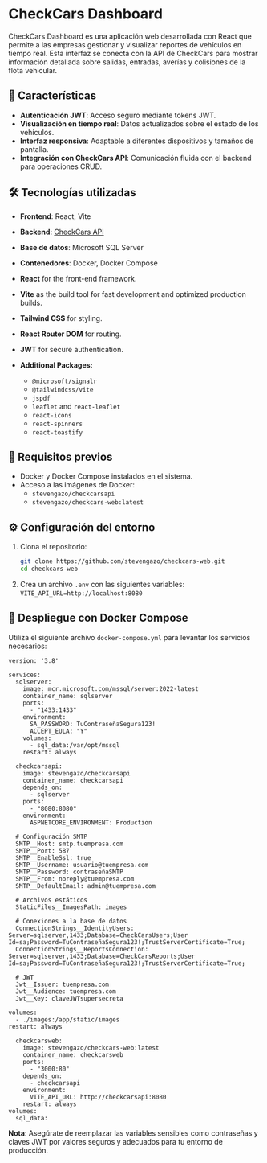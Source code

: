 
# CheckCars Dashboard

CheckCars Dashboard es una aplicación web desarrollada con React que permite a las empresas gestionar y visualizar reportes de vehículos en tiempo real. Esta interfaz se conecta con la API de CheckCars para mostrar información detallada sobre salidas, entradas, averías y colisiones de la flota vehicular.


## 🚀 Características

- **Autenticación JWT**: Acceso seguro mediante tokens JWT.
- **Visualización en tiempo real**: Datos actualizados sobre el estado de los vehículos.
- **Interfaz responsiva**: Adaptable a diferentes dispositivos y tamaños de pantalla.
- **Integración con CheckCars API**: Comunicación fluida con el backend para operaciones CRUD.

## 🛠️ Tecnologías utilizadas

- **Frontend**: React, Vite
- **Backend**: [CheckCars API](https://github.com/stevengazo/checkcarsapi)
- **Base de datos**: Microsoft SQL Server
- **Contenedores**: Docker, Docker Compose


- **React** for the front-end framework.
- **Vite** as the build tool for fast development and optimized production builds.
- **Tailwind CSS** for styling.
- **React Router DOM** for routing.
- **JWT** for secure authentication.
- **Additional Packages:**
  - `@microsoft/signalr`
  - `@tailwindcss/vite`
  - `jspdf`
  - `leaflet` and `react-leaflet`
  - `react-icons`
  - `react-spinners`
  - `react-toastify`

## 🧪 Requisitos previos

- Docker y Docker Compose instalados en el sistema.
- Acceso a las imágenes de Docker:
  - `stevengazo/checkcarsapi`
  - `stevengazo/checkcars-web:latest`

## ⚙️ Configuración del entorno

1. Clona el repositorio:
   ```bash
   git clone https://github.com/stevengazo/checkcars-web.git
   cd checkcars-web
2. Crea un archivo `.env` con las siguientes variables:
     `VITE_API_URL=http://localhost:8080`


## 🐳 Despliegue con Docker Compose
Utiliza el siguiente archivo `docker-compose.yml` para levantar los servicios necesarios:

	version: '3.8'

	services:
	  sqlserver:
	    image: mcr.microsoft.com/mssql/server:2022-latest
	    container_name: sqlserver
	    ports:
	      - "1433:1433"
	    environment:
	      SA_PASSWORD: TuContraseñaSegura123!
	      ACCEPT_EULA: "Y"
	    volumes:
	      - sql_data:/var/opt/mssql
	    restart: always

	  checkcarsapi:
	    image: stevengazo/checkcarsapi
	    container_name: checkcarsapi
	    depends_on:
	      - sqlserver
	    ports:
	      - "8080:8080"
	    environment:
	      ASPNETCORE_ENVIRONMENT: Production

      # Configuración SMTP
      SMTP__Host: smtp.tuempresa.com
      SMTP__Port: 587
      SMTP__EnableSsl: true
      SMTP__Username: usuario@tuempresa.com
      SMTP__Password: contraseñaSMTP
      SMTP__From: noreply@tuempresa.com
      SMTP__DefaultEmail: admin@tuempresa.com

      # Archivos estáticos
      StaticFiles__ImagesPath: images

      # Conexiones a la base de datos
      ConnectionStrings__IdentityUsers: Server=sqlserver,1433;Database=CheckCarsUsers;User Id=sa;Password=TuContraseñaSegura123!;TrustServerCertificate=True;
      ConnectionStrings__ReportsConnection: Server=sqlserver,1433;Database=CheckCarsReports;User Id=sa;Password=TuContraseñaSegura123!;TrustServerCertificate=True;

      # JWT
      Jwt__Issuer: tuempresa.com
      Jwt__Audience: tuempresa.com
      Jwt__Key: claveJWTsupersecreta

    volumes:
      - ./images:/app/static/images
    restart: always

	  checkcarsweb:
	    image: stevengazo/checkcars-web:latest
	    container_name: checkcarsweb
	    ports:
	      - "3000:80"
	    depends_on:
	      - checkcarsapi
	    environment:
	      VITE_API_URL: http://checkcarsapi:8080
	    restart: always
	volumes:
	  sql_data:
**Nota**: Asegúrate de reemplazar las variables sensibles como contraseñas y claves JWT por valores seguros y adecuados para tu entorno de producción.



